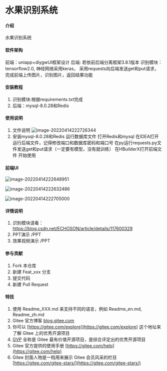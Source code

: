 # 水果识别系统

#### 介绍
水果识别系统

#### 软件架构
前端：uniapp+diygwUI框架设计
后端: 若依前后端分离框架3.8.1版本
识别模块：tensorflow2.0,
         神经网络采用keras，
         采用requests向后端发送get和put请求，完成前端上传图片，识别图片，返回结果功能



#### 安装教程

1.  识别模块:根据requirements.txt完成
2.  后端：mysql-8.0.28和Redis

#### 使用说明

1.  文件说明
![image-20220414222726344](C:\Users\Administrator\AppData\Roaming\Typora\typora-user-images\image-20220414222726344.png)
2.  安装mysql-8.0.28和Redis
    运行数据库文件
    打开Redis和mysql
    在IDEA打开运行后端文件，记得修改端口和数据库密码和端口号
    在py运行requests.py文件发送get和put请求（一定要有模型，没有就训练）
    在HBuilderX打开前端文件
    开始使用

#### 前端UI
![image-20220414222648951](C:\Users\Administrator\AppData\Roaming\Typora\typora-user-images\image-20220414222648951.png)

![image-20220414222632486](C:\Users\Administrator\AppData\Roaming\Typora\typora-user-images\image-20220414222632486.png)

![image-20220414222705000](C:\Users\Administrator\AppData\Roaming\Typora\typora-user-images\image-20220414222705000.png)

#### 详情说明


1. 识别模块请看：https://blog.csdn.net/ECHOSON/article/details/117600329
2. PPT演示 /PPT
3. 效果视频演示 /PPT


#### 参与贡献

1.  Fork 本仓库
2.  新建 Feat_xxx 分支
3.  提交代码
4.  新建 Pull Request


#### 特技

1.  使用 Readme\_XXX.md 来支持不同的语言，例如 Readme\_en.md, Readme\_zh.md
2.  Gitee 官方博客 [blog.gitee.com](https://blog.gitee.com)
3.  你可以 [https://gitee.com/explore](https://gitee.com/explore) 这个地址来了解 Gitee 上的优秀开源项目
4.  [GVP](https://gitee.com/gvp) 全称是 Gitee 最有价值开源项目，是综合评定出的优秀开源项目
5.  Gitee 官方提供的使用手册 [https://gitee.com/help](https://gitee.com/help)
6.  Gitee 封面人物是一档用来展示 Gitee 会员风采的栏目 [https://gitee.com/gitee-stars/](https://gitee.com/gitee-stars/)
